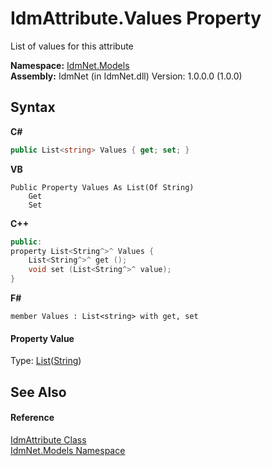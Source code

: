 # IdmAttribute.Values Property 
 

List of values for this attribute

**Namespace:**&nbsp;<a href="N_IdmNet_Models">IdmNet.Models</a><br />**Assembly:**&nbsp;IdmNet (in IdmNet.dll) Version: 1.0.0.0 (1.0.0)

## Syntax

**C#**<br />
``` C#
public List<string> Values { get; set; }
```

**VB**<br />
``` VB
Public Property Values As List(Of String)
	Get
	Set
```

**C++**<br />
``` C++
public:
property List<String^>^ Values {
	List<String^>^ get ();
	void set (List<String^>^ value);
}
```

**F#**<br />
``` F#
member Values : List<string> with get, set

```


#### Property Value
Type: <a href="http://msdn2.microsoft.com/en-us/library/6sh2ey19" target="_blank">List</a>(<a href="http://msdn2.microsoft.com/en-us/library/s1wwdcbf" target="_blank">String</a>)

## See Also


#### Reference
<a href="T_IdmNet_Models_IdmAttribute">IdmAttribute Class</a><br /><a href="N_IdmNet_Models">IdmNet.Models Namespace</a><br />
